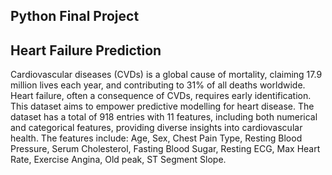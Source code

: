 ## Python Final Project
## Heart Failure Prediction
Cardiovascular diseases (CVDs) is a global cause of mortality, claiming 17.9 million lives each year, and contributing to 31% of all deaths worldwide. Heart failure, often a consequence of CVDs, requires early identification. This dataset aims to empower predictive modelling for heart disease.
The dataset has a total of 918 entries with 11 features, including both numerical and categorical features, providing diverse insights into cardiovascular health. The features include: Age, Sex, Chest Pain Type, Resting Blood Pressure, Serum Cholesterol, Fasting Blood Sugar, Resting ECG, Max Heart Rate, Exercise Angina, Old peak, ST Segment Slope.
